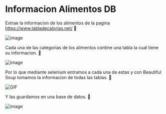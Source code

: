 # Informacion Alimentos DB

Extrae la informacion de los alimentos de la pagina https://www.tabladecalorias.net/  🍊

![image](https://user-images.githubusercontent.com/83243886/162601927-3786fdac-c7d2-4c91-ba01-ec86f85a2737.png)

Cada una de las categorias de los alimentos contine una tabla la cual tiene su informacion. 🥩

![image](https://user-images.githubusercontent.com/83243886/162601918-1ee015b0-1d4b-437c-8daa-807a4161c058.png) 

Por lo que mediante selenium entramos a cada una de estas y con Beautiful Soup tomamos la informacion de todas las tablas. 🥘

<img  alt="GIF" src="https://github.com/Programacion315/Informacion_Alimentos_db/blob/master/funcionamiento.gif" />

Y las guardamos en una base de datos. 🍰

![image](https://user-images.githubusercontent.com/83243886/162601981-8bf1fded-cf04-498d-add7-fb4b52bb4c10.png)
